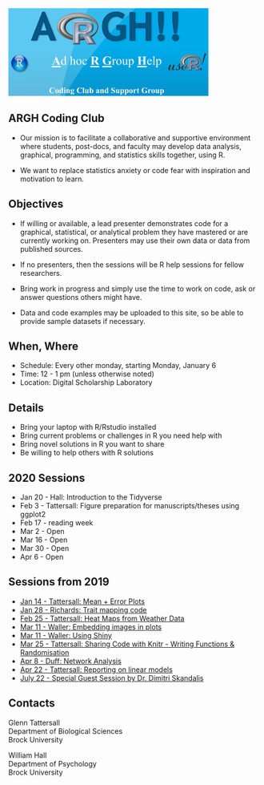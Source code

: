 
<img src="https://raw.githubusercontent.com/gtatters/ARGHCodingClub/master/Images/ARGHlogo.jpg" alt="ARGH logo" width="400"/>

## ARGH Coding Club

- Our mission is to facilitate a collaborative and supportive environment where students, post-docs, and faculty may develop data analysis, graphical, programming, and statistics skills together, using R. 

- We want to replace statistics anxiety or code fear with inspiration and motivation to learn.

## Objectives 

- If willing or available, a lead presenter demonstrates code for a graphical, statistical, or analytical problem they have mastered or are currently working on.  Presenters may use their own data or data from published sources.

- If no presenters, then the sessions will be R help sessions for fellow researchers. 

- Bring work in progress and simply use the time to work on code, ask or answer questions others might have.

- Data and code examples may be uploaded to this site, so be able to provide sample datasets if necessary. 


## When, Where

- Schedule: Every other monday, starting Monday, January 6
- Time: 12 - 1 pm (unless otherwise noted) 
- Location: Digital Scholarship Laboratory

## Details

- Bring your laptop with R/Rstudio installed
- Bring current problems or challenges in R you need help with
- Bring novel solutions in R you want to share
- Be willing to help others with R solutions

## 2020 Sessions

- Jan 20 - Hall: Introduction to the Tidyverse
- Feb 3 - Tattersall: Figure preparation for manuscripts/theses using ggplot2
- Feb 17 - reading week
- Mar 2 - Open
- Mar 16 - Open
- Mar 30 - Open
- Apr 6 - Open


## Sessions from 2019

- [Jan 14 - Tattersall: Mean + Error Plots](https://github.com/gtatters/ARGHCodingClub//tree/master/Mean_Error_Dot_Plot)
- [Jan 28 - Richards: Trait mapping code](https://github.com/gtatters/ARGHCodingClub//tree/master/Trait_Mapping)
- [Feb 25 - Tattersall: Heat Maps from Weather Data](https://github.com/gtatters/ARGHCodingClub//tree/master/Heat_Maps) 
- [Mar 11 - Waller: Embedding images in plots](https://github.com/gtatters/ARGHCodingClub//tree/master/Embed_Image)
- [Mar 11 - Waller: Using Shiny](https://github.com/gtatters/ARGHCodingClub//tree/master/Using_Shiny)
- [Mar 25 - Tattersall: Sharing Code with Knitr - Writing Functions &  Randomisation](https://github.com/gtatters/ARGHCodingClub//tree/master/Sharing_Code)
- [Apr 8 - Duff: Network Analysis](https://github.com/gtatters/ARGHCodingClub//tree/master/Network_Analysis) 
- [Apr 22 - Tattersall: Reporting on linear models](https://github.com/gtatters/ARGHCodingClub//tree/master/Linear_Model_Reporting) 
- [July 22 - Special Guest Session by Dr. Dimitri Skandalis](https://github.com/gtatters/ARGHCodingClub//tree/master/GAMs) 
 

## Contacts

Glenn Tattersall  
Department of Biological Sciences  
Brock University

William Hall  
Department of Psychology  
Brock University  

